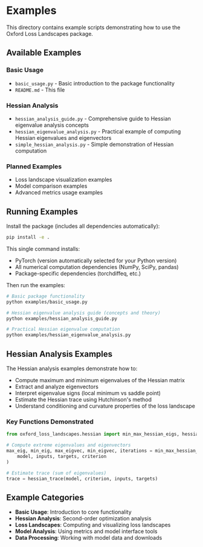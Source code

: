 # Examples

This directory contains example scripts demonstrating how to use the Oxford Loss Landscapes package.

## Available Examples

### Basic Usage
- `basic_usage.py` - Basic introduction to the package functionality
- `README.md` - This file

### Hessian Analysis  
- `hessian_analysis_guide.py` - Comprehensive guide to Hessian eigenvalue analysis concepts
- `hessian_eigenvalue_analysis.py` - Practical example of computing Hessian eigenvalues and eigenvectors
- `simple_hessian_analysis.py` - Simple demonstration of Hessian computation

### Planned Examples
- Loss landscape visualization examples
- Model comparison examples  
- Advanced metrics usage examples

## Running Examples

Install the package (includes all dependencies automatically):

```bash
pip install -e .
```

This single command installs:
- PyTorch (version automatically selected for your Python version)  
- All numerical computation dependencies (NumPy, SciPy, pandas)
- Package-specific dependencies (torchdiffeq, etc.)

Then run the examples:

```bash
# Basic package functionality
python examples/basic_usage.py

# Hessian eigenvalue analysis guide (concepts and theory)
python examples/hessian_analysis_guide.py

# Practical Hessian eigenvalue computation
python examples/hessian_eigenvalue_analysis.py
```

## Hessian Analysis Examples

The Hessian analysis examples demonstrate how to:
- Compute maximum and minimum eigenvalues of the Hessian matrix
- Extract and analyze eigenvectors  
- Interpret eigenvalue signs (local minimum vs saddle point)
- Estimate the Hessian trace using Hutchinson's method
- Understand conditioning and curvature properties of the loss landscape

### Key Functions Demonstrated

```python
from oxford_loss_landscapes.hessian import min_max_hessian_eigs, hessian_trace

# Compute extreme eigenvalues and eigenvectors
max_eig, min_eig, max_eigvec, min_eigvec, iterations = min_max_hessian_eigs(
    model, inputs, targets, criterion
)

# Estimate trace (sum of eigenvalues)
trace = hessian_trace(model, criterion, inputs, targets)
```

## Example Categories

- **Basic Usage**: Introduction to core functionality
- **Hessian Analysis**: Second-order optimization analysis
- **Loss Landscapes**: Computing and visualizing loss landscapes  
- **Model Analysis**: Using metrics and model interface tools
- **Data Processing**: Working with model data and downloads
